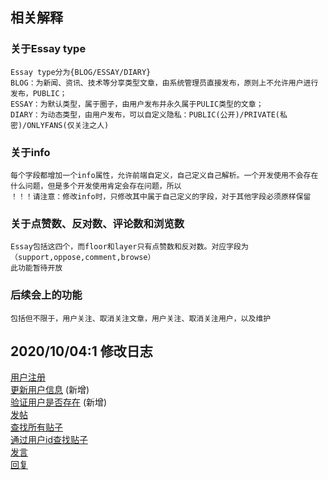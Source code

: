 ## 相关解释
### 关于Essay type
    Essay type分为{BLOG/ESSAY/DIARY} 
    BLOG：为新闻、资讯、技术等分享类型文章，由系统管理员直接发布，原则上不允许用户进行发布，PUBLIC；
    ESSAY：为默认类型，属于圈子，由用户发布并永久属于PULIC类型的文章；
    DIARY：为动态类型，由用户发布，可以自定义隐私：PUBLIC(公开)/PRIVATE(私密)/ONLYFANS(仅关注之人)
### 关于info
    每个字段都增加一个info属性，允许前端自定义，自己定义自己解析。一个开发使用不会存在什么问题，但是多个开发使用肯定会存在问题，所以 
    ！！！请注意：修改info时，只修改其中属于自己定义的字段，对于其他字段必须原样保留
### 关于点赞数、反对数、评论数和浏览数
    Essay包括这四个，而floor和layer只有点赞数和反对数。对应字段为（support,oppose,comment,browse）
    此功能暂待开放
### 后续会上的功能
    包括但不限于，用户关注、取消关注文章，用户关注、取消关注用户，以及维护

## 2020/10/04:1 修改日志
[用户注册](./api说明#用户注册) </br>
[更新用户信息](./api说明#更新用户信息) (新增) </br>
[验证用户是否存在](./api说明#验证用户是否存在) (新增) </br>
[发帖](./api说明#发帖) </br>
[查找所有贴子](./api说明#查找所有贴子) </br>
[通过用户id查找贴子](./api说明#通过用户id查找贴子) </br>
[发言](./api说明#发言) </br>
[回复](./api说明#回复) </br>